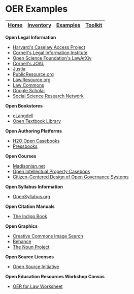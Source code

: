 # OER Examples
| [Home]() | [Inventory]() | [Examples]() | [Toolkit]() |
| -------- | ------------- | ------------ | ----------- |
**Open Legal Information**
* [Harvard's Caselaw Access Project](https://case.law/)
* [Cornell's Legal Information Institute](https://www.law.cornell.edu/wex/index.html)
* [Open Science Foundation's LawArXiv](https://osf.io/preprints/lawarxiv)
* [Cornell's JOAL](https://ojs.law.cornell.edu/index.php/joal)
* [Justia](https://www.justia.com/)
* [PublicResource.org](https://public.resource.org/index.html)
* [Law.Resource.org](https://law.resource.org/)
* [Law Commons](http://network.bepress.com/law/)
* [Google Scholar](https://scholar.google.com/)
* [Social Science Research Network](https://www.ssrn.com/index.cfm/en/)

**Open Bookstores**
* [eLangdell](https://www.cali.org/the-elangdell-bookstore)
* [Open Textbook Library](https://open.umn.edu/opentextbooks/subjects/law)

**Open Authoring Platforms**
* [H2O Open Casebooks](https://opencasebook.org)
* [Pressbooks](https://pressbooks.com/)

**Open Courses**
* [Madisonian.net](http://madisonian.net/home/?page_id=1260)
* [Open Intellectual Property Casebook](https://law.duke.edu/cspd/openip/)
* [Citizen-Centered Design of Open Governance Systems](https://ocw.mit.edu/courses/architecture/4-285-research-topics-in-architecture-citizen-centered-design-of-open-governance-systems-fall-2002/)

**Open Syllabus Information**
* [OpenSyllabus.org](https://opensyllabus.org/)

**Open Citation Manuals**
* [The Indigo Book](https://law.resource.org/pub/us/code/blue/IndigoBook.html)

**Open Graphics**
* [Creative Commons Image Search](https://ccsearch.creativecommons.org/)
* [Behance](https://www.behance.net/)
* [The Noun Project](https://thenounproject.com/)

**Open Source Licenses**
* [Open Source Initiative](https://opensource.org/licenses)

**Open Education Resources Workshop Canvas**
* [OER for Law Worksheet](https://docs.google.com/document/d/1Am9IGAWQ9JWv0SDCnk6ldoZg17weqnUViIoXaaVLklM/edit)
